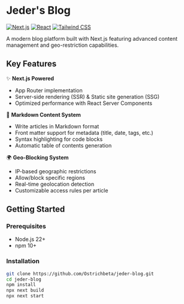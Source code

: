 # Jeder's Blog

[![Next.js](https://img.shields.io/badge/Next.js-14.2.3-black?logo=next.js&logoColor=white)](https://nextjs.org/)
[![React](https://img.shields.io/badge/React-18.2.0-blue?logo=react)](https://react.dev/)
[![Tailwind CSS](https://img.shields.io/badge/Tailwind_CSS-3.4.0-blueviolet?logo=tailwind-css)](https://tailwindcss.com/)

A modern blog platform built with Next.js featuring advanced content management and geo-restriction capabilities.

## Key Features

✨ **Next.js Powered**  
- App Router implementation
- Server-side rendering (SSR) & Static site generation (SSG)
- Optimized performance with React Server Components

📝 **Markdown Content System**  
- Write articles in Markdown format
- Front matter support for metadata (title, date, tags, etc.)
- Syntax highlighting for code blocks
- Automatic table of contents generation

🌍 **Geo-Blocking System**  
- IP-based geographic restrictions
- Allow/block specific regions
- Real-time geolocation detection
- Customizable access rules per article

## Getting Started

### Prerequisites
- Node.js 22+
- npm 10+

### Installation
```bash
git clone https://github.com/Ostrichbeta/jeder-blog.git
cd jeder-blog
npm install
npx next build
npx next start
```
